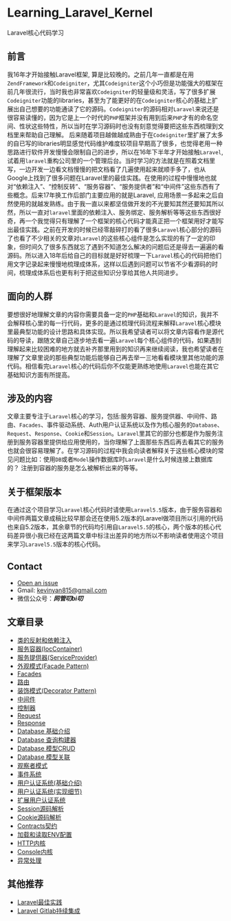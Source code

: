 # Learning_Laravel_Kernel

Laravel核心代码学习

## 前言

我16年才开始接触Laravel框架, 算是比较晚的。之前几年一直都是在用`ZendFramework`和`Codeigniter`，尤其`Codeigniter`这个小巧但是功能强大的框架在前几年很流行，当时我也非常喜欢`Codeigniter`的轻量级和灵活，写了很多扩展`Codeigniter`功能的libraries，甚至为了能更好的在`Codeigniter`核心的基础上扩展出自己想要的功能通读了它的源码。`Codeigniter`的源码相对`Laravel`来说还是很容易读懂的，因为它是上一个时代的`PHP`框架并没有用到后来`PHP`才有的命名空间、性状这些特性，所以当时在学习源码时也没有刻意觉得要把这些东西梳理到文档里来帮助自己理解。 后来随着项目越做越成熟由于在`Codeigniter`里扩展了太多的自已写的libraries明显感觉代码维护难度较项目早期高了很多，也觉得老用一种思路进行软件开发慢慢会限制自己的进步，所以在16年下半年才开始接触`Laravel`, 试着用`laravel`重构公司里的一个管理后台。当时学习的方法就是在照着文档里写，一边开发一边看文档慢慢的把文档看了几遍使用起来就顺手多了，也从Google上找到了很多问题在Laravel里的最佳实践。在使用的过程中慢慢地也就对“依赖注入”、“控制反转”、“服务容器”、“服务提供者”和“中间件”这些东西有了些概念。后来17年换工作后部门主要应用的就是Laravel, 应用场景一多起来之后自然使用的就越发熟练。由于我一直以来都坚信做开发的不光要知其然还要知其所以然，所以一直对`laravel`里面的依赖注入、服务绑定、服务解析等等这些东西很好奇，再一个我觉得只有理解了一个框架的核心代码才能真正把一个框架用好才能写出最佳实践。之前在开发的时候已经零敲碎打的看了很多`Laravel`核心部分的源码了也看了不少相关的文章对`Laravel`的这些核心组件是怎么实现的有了一定的印象，但时间久了很多东西就忘了遇到不知道怎么解决的问题后还是得去一遍遍的看源码。所以进入18年后给自己的目标就是好好梳理一下`Laravel`核心的代码把他们用文字记录起来慢慢地梳理成体系，这样以后遇到问题可以节省不少看源码的时间，梳理成体系后也更有利于把这些知识分享给其他人共同进步。

## 面向的人群

要想很好地理解文章的内容你需要具备一定的`PHP`基础和`Laravel`的知识，我并不会解释核心里的每一行代码，更多的是通过梳理代码流程来解释`Laravel`核心模块里最典型功能的设计思路和具体实现。所以我希望读者可以将文章内容看作是源代码的导读，跟随文章自己逐步地去看一遍`Laravel`每个核心组件的代码，如果遇到理解起来比较困难的地方就去补齐那里用到的知识再来继续阅读，我也希望读者在理解了文章里说的那些典型功能后能够自己再去举一三地看看模块里其他功能的源代码。相信看完`Laravel`核心的代码后你不仅能更熟练地使用`Laravel`也能在其它基础知识方面有所提高。

## 涉及的内容

文章主要专注于`Laravel`核心的学习，包括:服务容器、服务提供器、中间件、路由、`Facades`、事件驱动系统、Auth用户认证系统以及作为核心服务的`Database`、`Request`、`Response`、`Cookie`和`Session`。`Laravel`里其它的部分也都是作为服务注册到服务容器里提供给应用使用的，当你理解了上面那些东西后再去看其它的服务也就会很容易理解了。在学习源码的过程中我会向读者解释关于这些核心模块的常见问题比如：使用`DB`或者`Model`操作数据库时`Laravel`是什么时候连接上数据库的？ 注册到容器的服务是怎么被解析出来的等等。

## 关于框架版本
在通过这个项目学习`Laravel`核心代码时请使用`Laravel5.5`版本，由于服务容器和中间件两篇文章成稿比较早那会还在使用5.2版本的Laravel做项目所以引用的代码也来自5.2版本，其余章节的代码均引用自`Laravel5.5`的核心，两个版本的核心代码差异很小我已经在这两篇文章中标注出差异的地方所以不影响读者使用这个项目来学习`Laravel5.5`版本的核心代码。

## Contact
- [Open an issue](https://github.com/kevinyan815/Learning_Laravel_Kernel/issues)
- Gmail: kevinyan815@gmail.com
- 微信公众号：***网管叨bi叨***

## 文章目录

- [类的反射和依赖注入](https://github.com/kevinyan815/Learning_Laravel_Kernel/blob/master/articles/reflection.md)
- [服务容器(IocContainer)](https://github.com/kevinyan815/Learning_Laravel_Kernel/blob/master/articles/IocContainer.md)
- [服务提供器(ServiceProvider)](https://github.com/kevinyan815/Learning_Laravel_Kernel/blob/master/articles/ServiceProvider.md)
- [外观模式(Facade Pattern)](https://github.com/kevinyan815/Learning_Laravel_Kernel/blob/master/articles/FacadePattern.md)
- [Facades](https://github.com/kevinyan815/Learning_Laravel_Kernel/blob/master/articles/Facades.md)
- [路由](https://github.com/kevinyan815/Learning_Laravel_Kernel/blob/master/articles/Route.md)
- [装饰模式(Decorator Pattern)](https://github.com/kevinyan815/Learning_Laravel_Kernel/blob/master/articles/DecoratorPattern.md)
- [中间件](https://github.com/kevinyan815/Learning_Laravel_Kernel/blob/master/articles/Middleware.md)
- [控制器](https://github.com/kevinyan815/Learning_Laravel_Kernel/blob/master/articles/Controller.md)
- [Request](https://github.com/kevinyan815/Learning_Laravel_Kernel/blob/master/articles/Request.md)
- [Response](https://github.com/kevinyan815/Learning_Laravel_Kernel/blob/master/articles/Response.md)
- [Database 基础介绍](https://github.com/kevinyan815/Learning_Laravel_Kernel/blob/master/articles/Database1.md)
- [Database 查询构建器](https://github.com/kevinyan815/Learning_Laravel_Kernel/blob/master/articles/Database2.md)
- [Database 模型CRUD](https://github.com/kevinyan815/Learning_Laravel_Kernel/blob/master/articles/Database3.md)
- [Database 模型关联](https://github.com/kevinyan815/Learning_Laravel_Kernel/blob/master/articles/Database4.md)
- [观察者模式](https://github.com/kevinyan815/Learning_Laravel_Kernel/blob/master/articles/Observer.md)
- [事件系统](https://github.com/kevinyan815/Learning_Laravel_Kernel/blob/master/articles/Event.md)
- [用户认证系统(基础介绍)](https://github.com/kevinyan815/Learning_Laravel_Kernel/blob/master/articles/Auth1.md)
- [用户认证系统(实现细节)](https://github.com/kevinyan815/Learning_Laravel_Kernel/blob/master/articles/Auth2.md)
- [扩展用户认证系统](https://github.com/kevinyan815/Learning_Laravel_Kernel/blob/master/articles/Auth3.md)
- [Session源码解析](https://github.com/kevinyan815/Learning_Laravel_Kernel/blob/master/articles/Session.md)
- [Cookie源码解析](https://github.com/kevinyan815/Learning_Laravel_Kernel/blob/master/articles/Cookie.md)
- [Contracts契约](https://github.com/kevinyan815/Learning_Laravel_Kernel/blob/master/articles/Contracts.md)
- [加载和读取ENV配置](https://github.com/kevinyan815/Learning_Laravel_Kernel/blob/master/articles/ENV.md)
- [HTTP内核](https://github.com/kevinyan815/Learning_Laravel_Kernel/blob/master/articles/HttpKernel.md)
- [Console内核](https://github.com/kevinyan815/Learning_Laravel_Kernel/blob/master/articles/ConsoleKernel.md)
- [异常处理](https://github.com/kevinyan815/Learning_Laravel_Kernel/blob/master/articles/Exception.md)



## 其他推荐

- [Laravel最佳实践](https://github.com/kevinyan815/laravel_best_practices_cn) 
- [Laravel Gitlab持续集成](https://github.com/kevinyan815/gitlab-ci)
